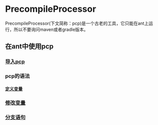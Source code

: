 # PrecompileProcessor

PrecompileProcessor(下文简称：pcp)是一个古老的工具，它只能在ant上运行，所以不要询问maven或者gradle版本。

## 在ant中使用pcp

### [导入pcp](https://github.com/alexyuyxj/PrecompileProcessor/wiki/%E5%AE%9A%E4%B9%89%E5%8F%98%E9%87%8F)

### pcp的语法

#### [定义变量](https://github.com/alexyuyxj/PrecompileProcessor/wiki/%E5%AE%9A%E4%B9%89%E5%8F%98%E9%87%8F)

### [修改变量](https://github.com/alexyuyxj/PrecompileProcessor/wiki/%E4%BF%AE%E6%94%B9%E5%8F%98%E9%87%8F)

### [分支语句](https://github.com/alexyuyxj/PrecompileProcessor/wiki/%E5%88%86%E6%94%AF%E8%AF%AD%E5%8F%A5)
